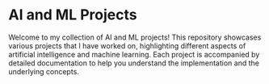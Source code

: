 # AI and ML Projects

Welcome to my collection of AI and ML projects! This repository showcases various projects that I have worked on, highlighting different aspects of artificial intelligence and machine learning. Each project is accompanied by detailed documentation to help you understand the implementation and the underlying concepts.
